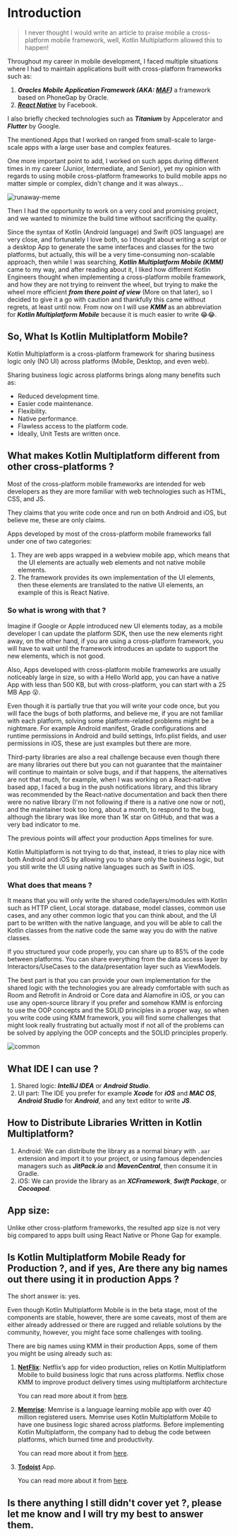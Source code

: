 # Introduction

> I never thought I would write an article to praise mobile a cross-platform mobile framework, well, Kotlin Multiplatform allowed this to happen!

Throughout my career in mobile development, I faced multiple situations where I had to maintain applications built with cross-platform frameworks such as:
1. ***Oracles Mobile Application Framework (AKA: [MAF](https://www.oracle.com/application-development/technologies/maf/oraclemaf.html))*** a framework based on PhoneGap by Oracle.
2. ***[React Native](https://reactnative.dev/)*** by Facebook.

I also briefly checked technologies such as ***Titanium*** by Appcelerator and ***Flutter*** by Google.

The mentioned Apps that I worked on ranged from small-scale to large-scale apps with a large user base and complex features.

One more important point to add, I worked on such apps during different times in my career (Junior, Intermediate, and Senior), yet my opinion with regards to using mobile cross-platform frameworks to build mobile apps no matter simple or complex, didn't change and it was always...
  
 ![runaway-meme](assets/runaway-meme.jpg)   


Then I had the opportunity to work on a very cool and promising project, and we wanted to minimize the build time without sacrificing the quality.

Since the syntax of Kotlin (Android language) and Swift (iOS language) are very close, and fortunately I love both, so I thought about writing a script or a desktop App to generate the same interfaces and classes for the two platforms, but actually, this will be a very time-consuming non-scalable approach, then while I was searching, ***Kotlin Multiplatform Mobile (KMM)*** came to my way, and after reading about it, I liked how different Kotlin Engineers thought when implementing a cross-platform mobile framework, and how they are not trying to reinvent the wheel, but trying to make the wheel more efficient ***from there point of view*** (More on that later), so I decided to give it a go with caution and thankfully this came without regrets, at least until now.
From now on I will use ***KMM*** as an abbreviation for ***Kotlin Multiplatform Mobile*** because it is much easier to write 😂😂.

## So, What Is Kotlin Multiplatform Mobile? 

Kotlin Multiplatform is a cross-platform framework for sharing business logic only (NO UI) across platforms (Mobile, Desktop, and even web).

Sharing business logic across platforms brings along many benefits such as:

- Reduced development time.
- Easier code maintenance.
- Flexibility.
- Native performance.
- Flawless access to the platform code.
- Ideally, Unit Tests are written once.


## What makes Kotlin Multiplatform different from other cross-platforms ?

Most of the cross-platform mobile frameworks are intended for web developers as they are more familiar with web technologies such as HTML, CSS, and JS.

They claims that you write code once and run on both Android and iOS, but believe me, these are only claims. 

Apps developed by most of the cross-platform mobile frameworks fall under one of two categories:
1. They are web apps wrapped in a webview mobile app, which means that the UI elements are actually web elements and not native mobile elements.
2. The framework provides its own implementation of the UI elements, then these elements are translated to the native UI elements, an example of this is React Native.

### So what is wrong with that ?
Imagine if Google or Apple introduced new UI elements today, as a mobile developer I can update the platform SDK, then use the new elements right away, on the other hand, if you are using a cross-platform framework, you will have to wait until the framework introduces an update to support the new elements, which is not good. 

Also, Apps developed with cross-platform mobile frameworks are usually noticeably large in size, so with a Hello World app, you can have a native App with less than 500 KB, but with cross-platform, you can start with a 25 MB App 😮.

Even though it is partially true that you will write your code once, but you will face the bugs of both platforms, and believe me, if you are not familiar with each platform, solving some platform-related problems might be a nightmare.
For example Android manifest, Gradle configurations and runtime permissions in Android and build settings, Info.plist fields, and user permissions in iOS, these are just examples but there are more.

Third-party libraries are also a real challenge because even though there are many libraries out there but you can not guarantee that the maintainer will continue to maintain or solve bugs, and if that happens, the alternatives are not that much, for example, when I was working on a React-native based app, I faced a bug in the push notifications library, and this library was recommended by the React-native documentation and back then there were no native library (I'm not following if there is a native one now or not), and the maintainer took too long, about a month, to respond to the bug, although the library was like more than 1K star on GitHub, and that was a very bad indicator to me.

The previous points will affect your production Apps timelines for sure.

Kotlin Multiplatform is not trying to do that, instead, it tries to play nice with both Android and iOS by allowing you to share only the business logic, but you still write the UI using native languages such as Swift in iOS.

### What does that means ?

It means that you will only write the shared code/layers/modules with Kotlin such as HTTP client, Local storage. database, model classes, common use cases, and any other common logic that you can think about, and the UI part to be written with the native language, and you will be able to call the Kotlin classes from the native code the same way you do with the native classes.

If you structured your code properly, you can share up to 85% of the code between platforms. You can share everything from the data access layer by Interactors/UseCases to the data/presentation layer such as ViewModels. 

The best part is that you can provide your own implementation for the shared logic with the technologies you are already comfortable with such as Room and Retrofit in Android or Core data and Alamofire in iOS, or you can use any open-source library if you prefer and somehow KMM is enforcing to use the OOP concepts and the SOLID principles in a proper way, so when you write code using KMM framework, you will find some challenges that might look really frustrating but actually most if not all of the problems can be solved by applying the OOP concepts and the SOLID principles properly.

![common](assets/common.png)


## What IDE I can use ?
 1. Shared logic: ***IntelliJ IDEA*** or ***Android Studio***.
 2. UI part: The IDE you prefer for example ***Xcode*** for ***iOS*** and ***MAC OS***, ***Android Studio*** for ***Android***, and any text editor to write ***JS***.

## How to Distribute Libraries Written in Kotlin Multiplatform?

1. Android: We can distribute the library as a normal binary with `.aar` extension and import it to your project, or using famous dependencies managers such as ***JitPack.io*** and ***MavenCentral***, then consume it in Gradle.
2. iOS: We can provide the library as an ***XCFramework***, ***Swift Package***, or ***Cocoapod***.

## App size:

Unlike other cross-platform frameworks, the resulted app size is not very big compared to apps built using React Native or Phone Gap for example.

## Is Kotlin Multiplatform Mobile Ready for Production ?, and if yes, Are there any big names out there using it in production Apps ?

The short answer is: yes. 

Even though Kotlin Multiplatform Mobile is in the beta stage, most of the components are stable,
however, there are some caveats, most of them are either already addressed or there are rugged and reliable solutions by the community, however, you might face some challenges with tooling.

There are big names using KMM in their production Apps, some of them you might be using already such as:

1. **[NetFlix](https://www.netflix.com/nl/)**: Netflix’s app for video production, relies on Kotlin Multiplatform Mobile to build business logic that runs across platforms. Netflix chose KMM to improve product delivery times using multiplatform architecture

    You can read more about it from [here]([https://netflixtechblog.com/netflix-android-and-ios-studio-apps-kotlin-multiplatform-d6d4d8d25d23).

2. **[Memrise](https://www.memrise.com/)**: Memrise is a language learning mobile app with over 40 million registered users. Memrise uses Kotlin Multiplatform Mobile to have one business logic shared across platforms. Before implementing Kotlin Multiplatform, the company had to debug the code between platforms, which burned time and productivity.

    You can read more about it from [here](https://engineering.memrise.com/kotlin-multiplatform-memrise-3764b5a4a0db).

3. **[Todoist](https://todoist.com/?gclid=CjwKCAjw46CVBhB1EiwAgy6M4mVMEucQx-NRHdUTkST-_gmlK1RxNB8pfmEnn0GxletrVhE2W7WrrhoCfkIQAvD_BwE)** App.

    You can read more about it from [here](https://talkingkotlin.com/why-ios-developers-at-todoist-wanted-kotlin-multiplatform/).

## Is there anything I still didn't cover yet ?, please let me know and I will try my best to answer them.